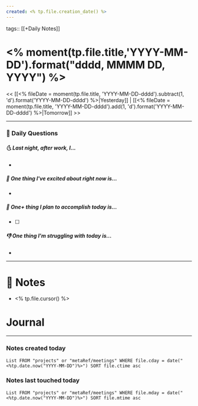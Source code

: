 ```yaml
---
created: <% tp.file.creation_date() %>
---
```

tags:: [[+Daily Notes]]

# <% moment(tp.file.title,'YYYY-MM-DD').format("dddd, MMMM DD, YYYY") %>

<< [[<% fileDate = moment(tp.file.title, 'YYYY-MM-DD-dddd').subtract(1, 'd').format('YYYY-MM-DD-dddd') %>|Yesterday]] | [[<% fileDate = moment(tp.file.title, 'YYYY-MM-DD-dddd').add(1, 'd').format('YYYY-MM-DD-dddd') %>|Tomorrow]] >>

---
### 📅 Daily Questions
##### 🌜 Last night, after work, I...
- 

##### 🙌 One thing I've excited about right now is...
- 

##### 🚀 One+ thing I plan to accomplish today is...
- [ ] 

##### 👎 One thing I'm struggling with today is...
- 

---
# 📝 Notes
- <% tp.file.cursor() %>

# Journal

---
### Notes created today
```dataview
List FROM "projects" or "metaRef/meetings" WHERE file.cday = date("<%tp.date.now("YYYY-MM-DD")%>") SORT file.ctime asc
```

### Notes last touched today
```dataview
List FROM "projects" or "metaRef/meetings" WHERE file.mday = date("<%tp.date.now("YYYY-MM-DD")%>") SORT file.mtime asc
```
